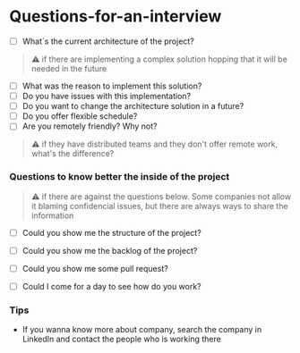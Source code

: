 
# Questions-for-an-interview

- [ ] What´s the current architecture of the project? 
> :warning: if there are implementing a complex solution hopping that it will be needed in the future
- [ ] What was the reason to implement this solution? 
- [ ] Do you have issues with this implementation?
- [ ] Do you want to change the architecture solution in a future?
- [ ] Do you offer flexible schedule?
- [ ] Are you remotely friendly? Why not?
> :warning: if they have distributed teams and they don't offer remote work, what's the difference?

### Questions to know better the inside of the project
> :warning: if there are against the questions below. Some companies not allow it blaming confidencial issues, but there are always ways to share the information
- [ ] Could you show me the structure of the project?
- [ ] Could you show me the backlog of the project?
- [ ] Could you show me some pull request?
- [ ] Could I come for a day to see how do you work?



### Tips 
- If you wanna know more about  company, search the company in LinkedIn and contact the people who is working there

